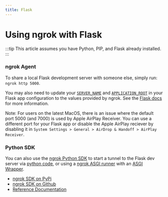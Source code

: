 ```yaml
---
title: Flask
---
```


# Using ngrok with Flask

:::tip
This article assumes you have Python, PIP, and Flask already installed.
:::

### ngrok Agent

To share a local Flask development server with someone else, simply run: `ngrok http 5000`.

You may also need to update your [`SERVER_NAME`](https://flask.palletsprojects.com/en/3.0.x/config/#SERVER_NAME) and [`APPLICATION_ROOT`](https://flask.palletsprojects.com/en/3.0.x/config/#APPLICATION_ROOT) in your Flask app configuration to the values provided by ngrok. See the [Flask docs](https://flask.palletsprojects.com/en/3.0.x/config/#builtin-configuration-values) for more information.

Note: For users on the latest MacOS, there is an issue where the default port 5000 (and 7000) is used by Apple AirPlay Receiver. You can use a different port for your Flask app or disable the Apple AirPlay reciever by disabling it in `System Settings > General > AirDrop & Handoff > AirPlay Receiver`.

### Python SDK

You can also use the [ngrok Python SDK](https://github.com/ngrok/ngrok-python) to start a tunnel to the Flask dev server via [python code](https://github.com/ngrok/ngrok-python#frameworks), or using a [ngrok ASGI runner](https://github.com/ngrok/ngrok-python#asgi-runner---tunnels-to-uvicorn-gunicorn-django-and-more-with-no-code) with an [ASGI Wrapper](https://flask.palletsprojects.com/en/2.3.x/deploying/asgi/).

- [ngrok SDK on PyPi](https://pypi.org/project/ngrok/)
- [ngrok SDK on Github](https://github.com/ngrok/ngrok-python)
- [Reference Documentation](https://ngrok.github.io/ngrok-python/)
